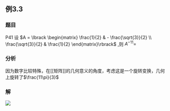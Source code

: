 ## 例3.3
### 题目
P41 设 $A = \lbrack \begin{matrix} \frac{1}{2} & - \frac{\sqrt{3}}{2} \\ \frac{\sqrt{3}}{2} & \frac{1}{2} \end{matrix}\rbrack$ ,则 ${A}^{-{11}} =$
### 分析
因为数字比较特殊，在[[矩阵]]的几何意义的角度，考虑这是一个旋转变换，几何上旋转了$\frac{11\pi}{3}$
### 解
![](https://img.hwenyi.live/202410152139477.webp)
